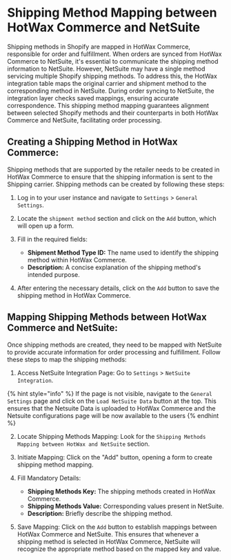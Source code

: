 # Shipping Method Mapping between HotWax Commerce and NetSuite

Shipping methods in Shopify are mapped in HotWax Commerce, responsible for order and fulfillment. When orders are synced from HotWax Commerce to NetSuite, it's essential to communicate the shipping method information to NetSuite. However, NetSuite may have a single method servicing multiple Shopify shipping methods. To address this, the HotWax integration table maps the original carrier and shipment method to the corresponding method in NetSuite. During order syncing to NetSuite, the integration layer checks saved mappings, ensuring accurate correspondence. This shipping method mapping guarantees alignment between selected Shopify methods and their counterparts in both HotWax Commerce and NetSuite, facilitating order processing.

## Creating a Shipping Method in HotWax Commerce:

Shipping methods that are supported by the retailer needs to be created in HotWax Commerce to ensure that the shipping information is sent to the Shipping carrier. Shipping methods can be created by following these steps:

1. Log in to your user instance and navigate to `Settings` > `General Settings`.

2. Locate the `shipment method` section and click on the `Add` button, which will open up a form.

3. Fill in the required fields:
   - **Shipment Method Type ID:** The name used to identify the shipping method within HotWax Commerce.
   - **Description:** A concise explanation of the shipping method's intended purpose.

4. After entering the necessary details, click on the `Add` button to save the shipping method in HotWax Commerce.

## Mapping Shipping Methods between HotWax Commerce and NetSuite:

Once shipping methods are created, they need to be mapped with NetSuite to provide accurate information for order processing and fulfillment. Follow these steps to map the shipping methods:

1. Access NetSuite Integration Page: Go to `Settings` > `NetSuite Integration`.

 {% hint style="info" %}
   If the page is not visible, navigate to the `General Settings` page and click on the `Load NetSuite Data` button at the top. This ensures that the Netsuite Data is uploaded to HotWax Commerce and the Netsuite configurations page will be now available to the users
   {% endhint %}

2. Locate Shipping Methods Mapping: Look for the `Shipping Methods Mapping between HotWax and NetSuite` section.

3. Initiate Mapping: Click on the "Add" button, opening a form to create shipping method mapping.

4. Fill Mandatory Details:
   - **Shipping Methods Key:** The shipping methods created in HotWax Commerce.
   - **Shipping Methods Value:** Corresponding values present in NetSuite.
   - **Description:** Briefly describe the shipping method.

5. Save Mapping: Click on the `Add` button to establish mappings between HotWax Commerce and NetSuite. This ensures that whenever a shipping method is selected in HotWax Commerce, NetSuite will recognize the appropriate method based on the mapped key and value.
